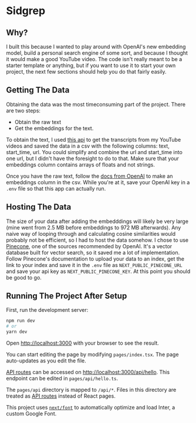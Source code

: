 # Sidgrep

## Why?

I built this because I wanted to play around with OpenAI's new embedding model, build a personal search engine of some sort, and because I thought it would make a good YouTube video. The code isn't really meant to be a starter template or anything, but if you want to use it to start your own project, the next few sections should help you do that fairly easily.

## Getting The Data
Obtaining the data was the most timeconsuming part of the project. There are two steps:
- Obtain the raw text
- Get the embeddings for the text.

To obtain the text, I used [this api](https://github.com/siddhantdubey/Sidgrep) to get the transcripts from my YouTube videos and saved the data in a csv with the following columns: text, start_time, url. You could simplify and combine the url and start_time into one url, but I didn't have the foresight to do to that. Make sure that your embeddings column contains arrays of floats and not strings.

Once you have the raw text, follow the [docs from OpenAI](https://beta.openai.com/docs/guides/embeddings/how-to-get-embeddings) to make an embeddings column in the csv. While you're at it, save your OpenAI key in a `.env` file so that this app can actually run. 

## Hosting The Data 
The size of your data after adding the embedddings will likely be very large (mine went from 2.5 MB before embeddings to 972 MB afterwards). Any naive way of looping through and calculating cosine similarities would probably not be efficient, so I had to host the data somehow. I chose to use [Pinecone](https://www.pinecone.io/), one of the sources recommended by OpenAI. It's a vector database built for vector search, so it saved me a lot of implementation. Follow Pinecone's documentation to upload your data to an index, get the link to your index and save it in the `.env` file as `NEXT_PUBLIC_PINECONE_URL` and save your api key as `NEXT_PUBLIC_PINECONE_KEY`. At this point you should be good to go.

## Running The Project After Setup

First, run the development server:

```bash
npm run dev
# or
yarn dev
```

Open [http://localhost:3000](http://localhost:3000) with your browser to see the result.

You can start editing the page by modifying `pages/index.tsx`. The page auto-updates as you edit the file.

[API routes](https://nextjs.org/docs/api-routes/introduction) can be accessed on [http://localhost:3000/api/hello](http://localhost:3000/api/hello). This endpoint can be edited in `pages/api/hello.ts`.

The `pages/api` directory is mapped to `/api/*`. Files in this directory are treated as [API routes](https://nextjs.org/docs/api-routes/introduction) instead of React pages.

This project uses [`next/font`](https://nextjs.org/docs/basic-features/font-optimization) to automatically optimize and load Inter, a custom Google Font.

